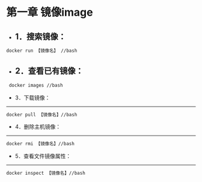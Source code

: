 第一章 镜像image
==== 

* 1．搜索镜像：
   ------- 

```bash
docker run 【镜像名】 //bash
```

* 2．查看已有镜像： 
   ------- 

```bash
 docker images //bash
   ```
   
* 3．下载镜像：
------- 

```bash
docker pull 【镜像名】//bash
```

* 4．删除主机镜像：
------- 

```bash
docker rmi 【镜像名】//bash
```

* 5．查看文件镜像属性：
------- 

```bash
docker inspect 【镜像名】//bash
```

